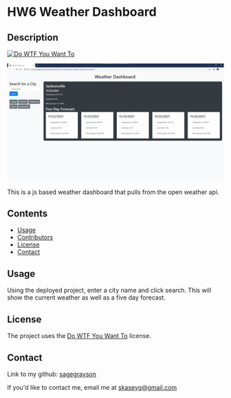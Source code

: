 <!--
search for a city
    save to search history
        clickable history
    current and future weather conditions
        city name, date, icon
        temp, humidity, wind speed, uv index (uv index has color depending on value)
    five day forecast
        date, icon, temperature, wind speed, humidity
 -->

# HW6 Weather Dashboard
## Description
[![Do WTF You Want To](https://img.shields.io/badge/License-WTFPL-brightgreen.svg)](http://www.wtfpl.net/)

![screenshot](./assets/screenshot.png)

This is a js based weather dashboard that pulls from the open weather api.
## Contents
- [Usage](#usage)
- [Contributors](#contributors)
- [License](#license)
- [Contact](#contact)

## Usage
Using the deployed project, enter a city name and click search. This will show the current weather as well as a five day forecast.

## License
The project uses the [Do WTF You Want To](http://www.wtfpl.net/) license.
## Contact
Link to my github: [sagegrayson](https://github.com/sagegrayson)

If you'd like to contact me, email me at [skaseyg@gmail.com](mailto:skaseyg@gmail.com)
